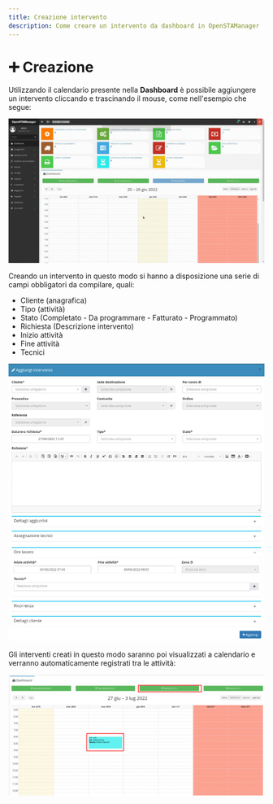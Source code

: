 ```yaml
---
title: Creazione intervento
description: Come creare un intervento da dashboard in OpenSTAManager
---
```


# ➕ Creazione

Utilizzando il calendario presente nella **Dashboard** è possibile aggiungere un intervento cliccando e trascinando il mouse, come nell'esempio che segue:

![](<../../.gitbook/assets/Progetto senza titolo.gif>)

Creando un intervento in questo modo si hanno a disposizione una serie di campi obbligatori da compilare, quali:

* Cliente (anagrafica)
* Tipo (attività)
* Stato (Completato - Da programmare - Fatturato - Programmato)
* Richiesta (Descrizione intervento)
* Inizio attività
* Fine attività
* Tecnici

![](<../../.gitbook/assets/Senzanome (1) (1).png>)

Gli interventi creati in questo modo saranno poi visualizzati a calendario e verranno automaticamente registrati tra le attività:

![](<../../.gitbook/assets/immagine (7) (1).png>)
